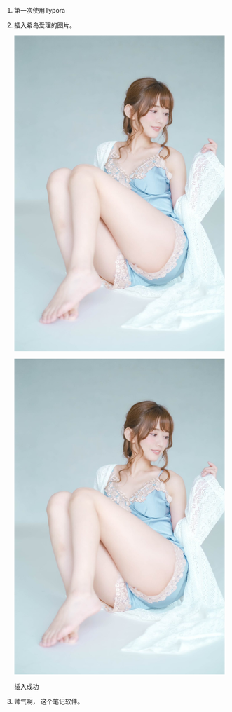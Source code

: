 1. 第一次使用Typora

2. 插入希岛爱理的图片。

   <img src="https://github.com/bitromance/bitromance.github.io/blob/master/img/Edm4wsdUEAA3p7Q.jpg">

   

   ![艾莉图](images/Edm4wsdUEAA3p7Q.jpg)

   插入成功

3. 帅气啊， 这个笔记软件。